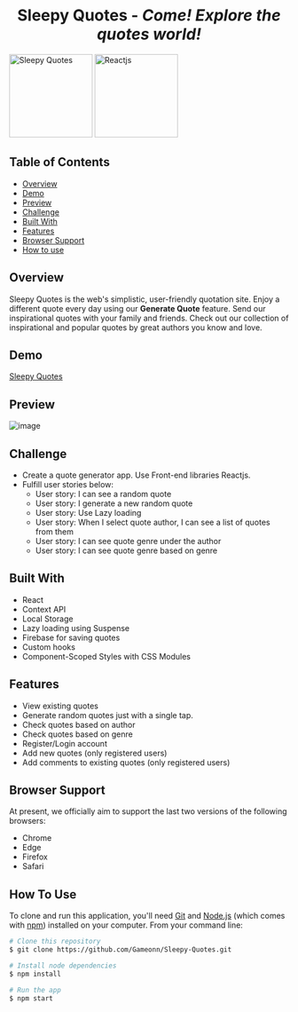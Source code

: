 <h1 align="center">Sleepy Quotes - <i>Come! Explore the quotes world!</i></h1> 

<img height="150px" alt="Sleepy Quotes" src="https://user-images.githubusercontent.com/6601996/179487804-80ce5911-defd-49c6-9b9c-c1fd16d483a5.png" /> <img height="150px" alt="Reactjs" src="https://user-images.githubusercontent.com/6601996/179488026-8806360d-bd59-4887-9a39-cfeb595469bb.png" />  

<!-- TABLE OF CONTENTS -->

## Table of Contents

- [Overview](#overview)
- [Demo](#demo)
- [Preview](#preview)
- [Challenge](#challenge)
- [Built With](#built-with)
- [Features](#features)
- [Browser Support](#browser-support)
- [How to use](#how-to-use)

## Overview

Sleepy Quotes is the web's simplistic, user-friendly quotation site. Enjoy a different quote every day using our **Generate Quote** feature. Send our inspirational quotes with your family and friends. Check out our collection of inspirational and popular quotes by great authors you know and love.

## Demo 
<a href="https://sleepy-quote-builder.netlify.app/" target="_blank"> Sleepy Quotes </a> 

## Preview
 ![image](https://user-images.githubusercontent.com/6601996/179490356-55959e1b-1c45-4f19-aa88-38517cd1ecc2.png)

## Challenge

- Create a quote generator app. Use Front-end libraries Reactjs. 
- Fulfill user stories below:
   - User story: I can see a random quote
   - User story: I generate a new random quote
   - User story: Use Lazy loading
   - User story: When I select quote author, I can see a list of quotes from them
   - User story: I can see quote genre under the author
   - User story: I can see quote genre based on genre

## Built With

<!-- This section should list any major frameworks that you built your project using.-->

- React
- Context API
- Local Storage
- Lazy loading using Suspense
- Firebase for saving quotes
- Custom hooks
- Component-Scoped Styles with CSS Modules

## Features

<!-- List the features of your application or follow the template. :) -->
- View existing quotes
- Generate random quotes just with a single tap.
- Check quotes based on author
- Check quotes based on genre
- Register/Login account
- Add new quotes (only registered users)
- Add comments to existing quotes (only registered users)

## Browser Support

At present, we officially aim to support the last two versions of the following browsers:

* Chrome
* Edge
* Firefox
* Safari

## How To Use

To clone and run this application, you'll need [Git](https://git-scm.com) and [Node.js](https://nodejs.org/en/download/) (which comes with [npm](http://npmjs.com)) installed on your computer. From your command line:

```bash
# Clone this repository
$ git clone https://github.com/Gameonn/Sleepy-Quotes.git

# Install node dependencies
$ npm install

# Run the app
$ npm start
```
